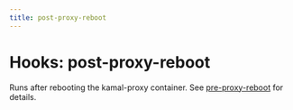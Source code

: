 ```yaml
---
title: post-proxy-reboot
---
```


# Hooks: post-proxy-reboot

Runs after rebooting the kamal-proxy container. See [pre-proxy-reboot](../pre-proxy-reboot) for details.
